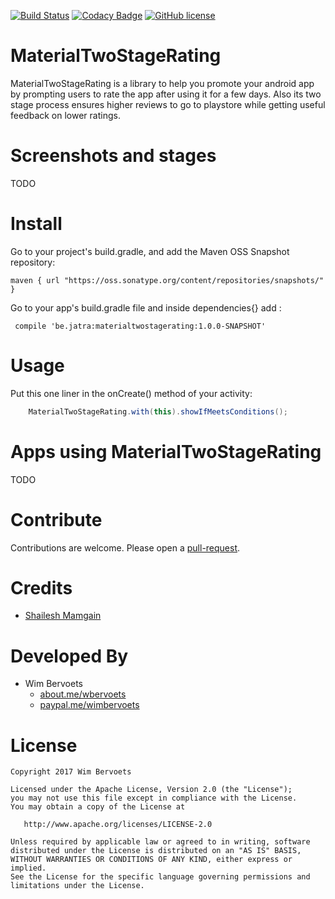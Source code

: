 [![Build Status](https://api.travis-ci.org/wimbervoets/material-two-stage-rating.svg)](https://travis-ci.org/wimbervoets/material-two-stage-rating)
[![Codacy Badge](https://api.codacy.com/project/badge/Grade/8d2be3003a2244fb8bef6fd91b9fd87e)](https://www.codacy.com/app/wimbervoets/material-two-stage-rating?utm_source=github.com&amp;utm_medium=referral&amp;utm_content=wimbervoets/MaterialTwoStageRating&amp;utm_campaign=Badge_Grade)
[![GitHub license](https://img.shields.io/badge/license-Apache%202.0-blue.svg)](https://github.com/wimbervoets/MaterialTwoStageRating/blob/master/LICENSE)

# MaterialTwoStageRating
MaterialTwoStageRating is a library to help you promote your android app by prompting users to rate the app after using it for a few days.
Also its two stage process ensures higher reviews to go to playstore while getting useful feedback on lower ratings.


# Screenshots and stages

TODO

# Install

Go to your project's build.gradle, and add the Maven OSS Snapshot repository:

    maven { url "https://oss.sonatype.org/content/repositories/snapshots/" }

Go to your app's build.gradle file and inside dependencies{} add :

     compile 'be.jatra:materialtwostagerating:1.0.0-SNAPSHOT'

#  Usage

Put this one liner in the onCreate() method of your activity:
```java
	MaterialTwoStageRating.with(this).showIfMeetsConditions();
```

# Apps using MaterialTwoStageRating

TODO

# Contribute
Contributions are welcome. Please open a [pull-request](https://help.github.com/articles/about-pull-requests/).

# Credits

* [Shailesh Mamgain](https://github.com/shaileshmamgain5/TwoStageRate)


# Developed By

* Wim Bervoets
  * [about.me/wbervoets](https://about.me/wbervoets)
  * [paypal.me/wimbervoets](https://www.paypal.me/wimbervoets)


# License

    Copyright 2017 Wim Bervoets

    Licensed under the Apache License, Version 2.0 (the "License");
    you may not use this file except in compliance with the License.
    You may obtain a copy of the License at

       http://www.apache.org/licenses/LICENSE-2.0

    Unless required by applicable law or agreed to in writing, software
    distributed under the License is distributed on an "AS IS" BASIS,
    WITHOUT WARRANTIES OR CONDITIONS OF ANY KIND, either express or implied.
    See the License for the specific language governing permissions and
    limitations under the License.



